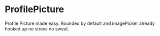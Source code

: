 # ProfilePicture
Profile Picture made easy. Rounded by default and imagePicker already hooked up no stress no sweat.
